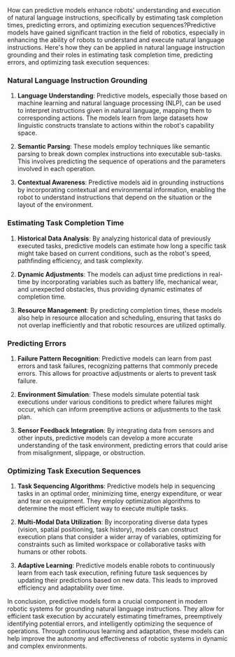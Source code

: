 How can predictive models enhance robots' understanding and execution of natural language instructions, specifically by estimating task completion times, predicting errors, and optimizing execution sequences?Predictive models have gained significant traction in the field of robotics, especially in enhancing the ability of robots to understand and execute natural language instructions. Here's how they can be applied in natural language instruction grounding and their roles in estimating task completion time, predicting errors, and optimizing task execution sequences:

### Natural Language Instruction Grounding

1. **Language Understanding**: Predictive models, especially those based on machine learning and natural language processing (NLP), can be used to interpret instructions given in natural language, mapping them to corresponding actions. The models learn from large datasets how linguistic constructs translate to actions within the robot's capability space.

2. **Semantic Parsing**: These models employ techniques like semantic parsing to break down complex instructions into executable sub-tasks. This involves predicting the sequence of operations and the parameters involved in each operation.

3. **Contextual Awareness**: Predictive models aid in grounding instructions by incorporating contextual and environmental information, enabling the robot to understand instructions that depend on the situation or the layout of the environment.

### Estimating Task Completion Time

1. **Historical Data Analysis**: By analyzing historical data of previously executed tasks, predictive models can estimate how long a specific task might take based on current conditions, such as the robot's speed, pathfinding efficiency, and task complexity.

2. **Dynamic Adjustments**: The models can adjust time predictions in real-time by incorporating variables such as battery life, mechanical wear, and unexpected obstacles, thus providing dynamic estimates of completion time.

3. **Resource Management**: By predicting completion times, these models also help in resource allocation and scheduling, ensuring that tasks do not overlap inefficiently and that robotic resources are utilized optimally.

### Predicting Errors

1. **Failure Pattern Recognition**: Predictive models can learn from past errors and task failures, recognizing patterns that commonly precede errors. This allows for proactive adjustments or alerts to prevent task failure.

2. **Environment Simulation**: These models simulate potential task executions under various conditions to predict where failures might occur, which can inform preemptive actions or adjustments to the task plan.

3. **Sensor Feedback Integration**: By integrating data from sensors and other inputs, predictive models can develop a more accurate understanding of the task environment, predicting errors that could arise from misalignment, slippage, or obstruction.

### Optimizing Task Execution Sequences

1. **Task Sequencing Algorithms**: Predictive models help in sequencing tasks in an optimal order, minimizing time, energy expenditure, or wear and tear on equipment. They employ optimization algorithms to determine the most efficient way to execute multiple tasks.

2. **Multi-Modal Data Utilization**: By incorporating diverse data types (vision, spatial positioning, task history), models can construct execution plans that consider a wider array of variables, optimizing for constraints such as limited workspace or collaborative tasks with humans or other robots.

3. **Adaptive Learning**: Predictive models enable robots to continuously learn from each task execution, refining future task sequences by updating their predictions based on new data. This leads to improved efficiency and adaptability over time.

In conclusion, predictive models form a crucial component in modern robotic systems for grounding natural language instructions. They allow for efficient task execution by accurately estimating timeframes, preemptively identifying potential errors, and intelligently optimizing the sequence of operations. Through continuous learning and adaptation, these models can help improve the autonomy and effectiveness of robotic systems in dynamic and complex environments.